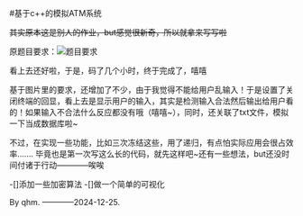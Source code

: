 #基于c++的模拟ATM系统  

~~其实原本这是别人的作业，but感觉很新奇，所以就拿来写写啦~~

原题目要求：![题目要求](readmd_1.ipg)  

看上去还好啦，于是，码了几个小时，终于完成了，嘻嘻  

基于图片里的要求，还增加了不少，由于我觉得不能给用户乱输入！于是设置了关闭终端的回显，看上去是显示用户的输入，其实是检测输入合法然后输出给用户看的！如果输入不合法什么反应都没有哦（嘻嘻~），同时，还关联了txt文件，模拟一下当成数据库啦~ 

不过，在实现一些功能，比如三次冻结这些，用了递归，有点怕实际应用会很占效率.......
毕竟也是第一次写这么长的代码，就先这样吧~还有一些想法，but还没时间付诸于行动————唉唉

-[]添加一些加密算法
-[]做一个简单的可视化


By qhm.
————2024-12-25. 






